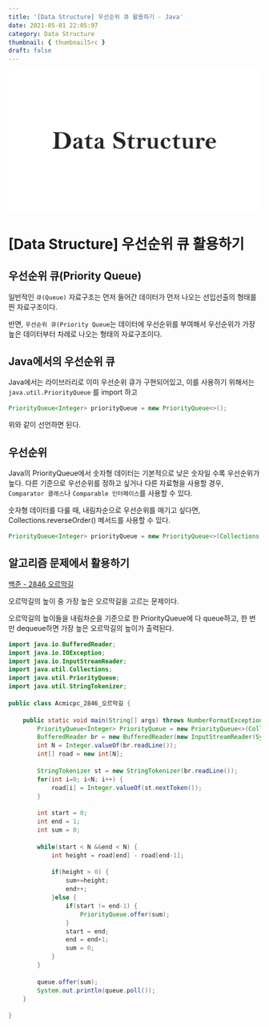 ```yaml
---
title: '[Data Structure] 우선순위 큐 활용하기 - Java'
date: 2021-05-01 22:05:97
category: Data Structure
thumbnail: { thumbnailSrc }
draft: false
---
```


![img](./images/DataStructure.png)

# [Data Structure] 우선순위 큐 활용하기

## 우선순위 큐(Priority Queue)

일반적인 `큐(Queue)` 자료구조는 먼저 들어간 데이터가 먼저 나오는 선입선출의 형태를 띈 자료구조이다.

반면, `우선순위 큐(Priority Queue`는 데이터에 우선순위를 부여해서 우선순위가 가장 높은 데이터부터 차례로 나오는 형태의 자료구조이다.

## Java에서의 우선순위 큐

Java에서는 라이브러리로 이미 우선순위 큐가 구현되어있고, 이를 사용하기 위해서는 `java.util.PriorityQueue` 를 import 하고

```Java
PriorityQueue<Integer> priorityQueue = new PriorityQueue<>();

```

위와 같이 선언하면 된다.

## 우선순위

Java의 PriorityQueue에서 숫자형 데이터는 기본적으로 낮은 숫자일 수록 우선순위가 높다. 다른 기준으로 우선순위를 정하고 싶거나 다른 자료형을 사용할 경우, `Comparator 클래스`나 `Comparable 인터페이스`를 사용할 수 있다.

숫자형 데이터를 다룰 때, 내림차순으로 우선순위를 매기고 싶다면, Collections.reverseOrder() 메서드를 사용할 수 있다.

```Java
PriorityQueue<Integer> priorityQueue = new PriorityQueue<>(Collections.reverseOrder());
```

## 알고리즘 문제에서 활용하기

[백준 - 2846 오르막길](https://www.acmicpc.net/problem/2846)

오르막길의 높이 중 가장 높은 오르막길을 고르는 문제이다.

오르막길의 높이들을 내림차순을 기준으로 한 PriorityQueue에 다 queue하고, 한 번만 dequeue하면 가장 높은 오르막길의 높이가 출력된다.

```Java
import java.io.BufferedReader;
import java.io.IOException;
import java.io.InputStreamReader;
import java.util.Collections;
import java.util.PriorityQueue;
import java.util.StringTokenizer;

public class Acmicpc_2846_오르막길 {

	public static void main(String[] args) throws NumberFormatException, IOException {
		PriorityQueue<Integer> PriorityQueue = new PriorityQueue<>(Collections.reverseOrder());
		BufferedReader br = new BufferedReader(new InputStreamReader(System.in));
		int N = Integer.valueOf(br.readLine());
		int[] road = new int[N];

		StringTokenizer st = new StringTokenizer(br.readLine());
		for(int i=0; i<N; i++) {
			road[i] = Integer.valueOf(st.nextToken());
		}

		int start = 0;
		int end = 1;
		int sum = 0;

		while(start < N &&end < N) {
			int height = road[end] - road[end-1];

			if(height > 0) {
				sum+=height;
				end++;
			}else {
				if(start != end-1) {
					PriorityQueue.offer(sum);
				}
				start = end;
				end = end+1;
				sum = 0;
			}
		}

		queue.offer(sum);
		System.out.println(queue.poll());
	}

}
```

